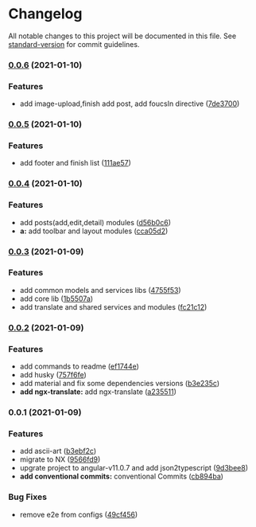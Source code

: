 # Changelog

All notable changes to this project will be documented in this file. See [standard-version](https://github.com/conventional-changelog/standard-version) for commit guidelines.

### [0.0.6](https://github.com/mmhajiagha/talos-fe-technical-test/compare/v0.0.5...v0.0.6) (2021-01-10)


### Features

* add image-upload,finish add post, add foucsIn directive ([7de3700](https://github.com/mmhajiagha/talos-fe-technical-test/commit/7de37003a82654cf7ce42769994b594e9220537b))

### [0.0.5](https://github.com/mmhajiagha/talos-fe-technical-test/compare/v0.0.4...v0.0.5) (2021-01-10)


### Features

* add footer and finish list ([111ae57](https://github.com/mmhajiagha/talos-fe-technical-test/commit/111ae5776661f7dd162a3ead53c1041d29c86a3b))

### [0.0.4](https://github.com/mmhajiagha/talos-fe-technical-test/compare/v0.0.3...v0.0.4) (2021-01-10)


### Features

* add posts(add,edit,detail) modules ([d56b0c6](https://github.com/mmhajiagha/talos-fe-technical-test/commit/d56b0c67815b233139d0695197b04dbf030eefff))
* **a:** add toolbar and layout modules ([cca05d2](https://github.com/mmhajiagha/talos-fe-technical-test/commit/cca05d27c8533f22ba965aa0f34f75f0494015b5))

### [0.0.3](https://github.com/mmhajiagha/talos-fe-technical-test/compare/v0.0.2...v0.0.3) (2021-01-09)


### Features

* add common models and services libs ([4755f53](https://github.com/mmhajiagha/talos-fe-technical-test/commit/4755f53cda84b7d2e79b6b963ab41423afe16ac3))
* add core lib ([1b5507a](https://github.com/mmhajiagha/talos-fe-technical-test/commit/1b5507abac8331860d81c915c7f53e9edaf5f6d6))
* add translate and shared services and modules ([fc21c12](https://github.com/mmhajiagha/talos-fe-technical-test/commit/fc21c12bcb6f8054f5e48c39abe5c7ddeba3f417))

### [0.0.2](https://github.com/mmhajiagha/talos-fe-technical-test/compare/v0.0.1...v0.0.2) (2021-01-09)


### Features

* add commands to readme ([ef1744e](https://github.com/mmhajiagha/talos-fe-technical-test/commit/ef1744e65f297aeb2596d23133f24e3928a3446c))
* add husky ([757f6fe](https://github.com/mmhajiagha/talos-fe-technical-test/commit/757f6fe8dd6b3719f6421b7836858660ada23e84))
* add material and fix some dependencies versions ([b3e235c](https://github.com/mmhajiagha/talos-fe-technical-test/commit/b3e235cf7defbe325959ed7d96c55eebea970baf))
* **add ngx-translate:** add ngx-translate ([a235511](https://github.com/mmhajiagha/talos-fe-technical-test/commit/a23551109c0534d19defc6efae17cf8232a8487f))

### 0.0.1 (2021-01-09)


### Features

* add ascii-art ([b3ebf2c](https://github.com/talosdigital/talos-fe-technical-test/commit/b3ebf2c192121286c265f2b7a17b9eb5ed62dfd3))
* migrate to NX ([9566fd9](https://github.com/talosdigital/talos-fe-technical-test/commit/9566fd99ed349dfd2308d968a7c5dc43d33b6b05))
* upgrate project to angular-v11.0.7 and add json2typescript ([9d3bee8](https://github.com/talosdigital/talos-fe-technical-test/commit/9d3bee8078e7c00d553e1e15693f1827a0f0bc6c))
* **add conventional commits:** conventional Commits ([cb894ba](https://github.com/talosdigital/talos-fe-technical-test/commit/cb894ba17c87a3c0f6581f3b6ec3a4aa8f344843))


### Bug Fixes

* remove e2e from configs ([49cf456](https://github.com/talosdigital/talos-fe-technical-test/commit/49cf4566644673285b6744ed589d61566bcfd79d))
